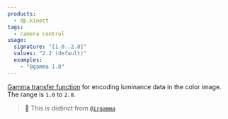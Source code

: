 ```yaml
---
products:
  - dp.kinect
tags:
  - camera control
usage:
  signature: "[1.0..2.8]"
  values: "2.2 (default)"
  examples:
    - "@gamma 1.8"
---
```


[Gamma transfer function](https://en.wikipedia.org/wiki/Gamma_correction)
for encoding luminance data in the color image.
The range is `1.0` to `2.8`.

> :memo: This is distinct from [`@irgamma`](irgamma.md)
